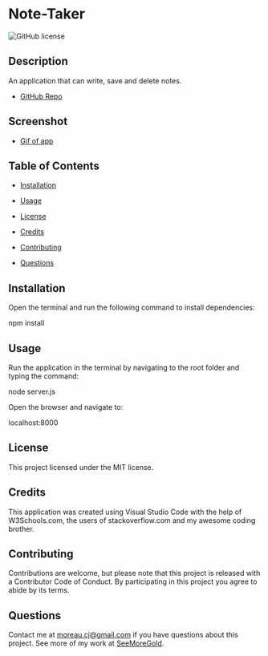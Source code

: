 # Note-Taker

![GitHub license](https://img.shields.io/badge/license-MIT-blue.svg)

## Description

An application that can write, save and delete notes.

* [GitHub Repo](https://github.com/SeeMoreGold/Note-Taker)

## Screenshot
* [Gif of app](./public/assets/img/Note-Taker.gif)


## Table of Contents

* [Installation](#installation)

* [Usage](#usage)

* [License](#license)

* [Credits](#credits)

* [Contributing](#contribute)

* [Questions](#questions)

## Installation

Open the terminal and run the following command to install dependencies:

npm install 

## Usage

Run the application in the terminal by navigating to the root folder and typing the command: 

node server.js

Open the browser and navigate to:

localhost:8000

## License
      
This project licensed under the MIT license.

## Credits

This application was created using Visual Studio Code with the help of W3Schools.com, the users of stackoverflow.com and my awesome coding brother.

## Contributing

Contributions are welcome, but please note that this project is released with a Contributor Code of Conduct. By participating in this project you agree to abide by its terms.

## Questions

Contact me at moreau.cj@gmail.com if you have questions about this project.
See more of my work at [SeeMoreGold](https://github.com/SeeMoreGold/).
